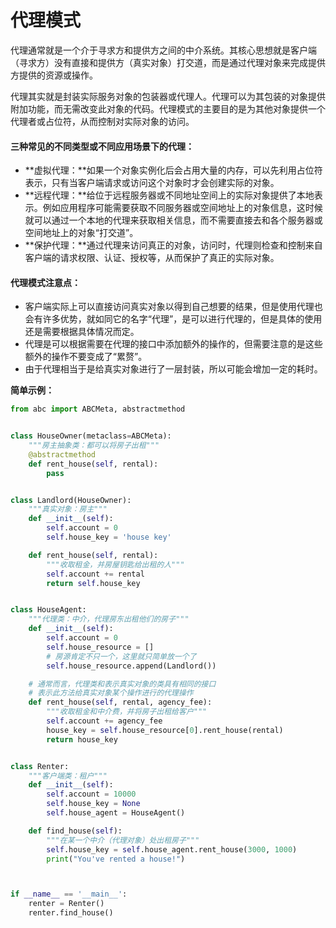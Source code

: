 # 代理模式

代理通常就是一个介于寻求方和提供方之间的中介系统。其核心思想就是客户端（寻求方）没有直接和提供方（真实对象）打交道，而是通过代理对象来完成提供方提供的资源或操作。

代理其实就是封装实际服务对象的包装器或代理人。代理可以为其包装的对象提供附加功能，而无需改变此对象的代码。代理模式的主要目的是为其他对象提供一个代理者或占位符，从而控制对实际对象的访问。

#### 三种常见的不同类型或不同应用场景下的代理：

* **虚拟代理：**如果一个对象实例化后会占用大量的内存，可以先利用占位符表示，只有当客户端请求或访问这个对象时才会创建实际的对象。
* **远程代理：**给位于远程服务器或不同地址空间上的实际对象提供了本地表示。例如应用程序可能需要获取不同服务器或空间地址上的对象信息，这时候就可以通过一个本地的代理来获取相关信息，而不需要直接去和各个服务器或空间地址上的对象“打交道”。
* **保护代理：**通过代理来访问真正的对象，访问时，代理则检查和控制来自客户端的请求权限、认证、授权等，从而保护了真正的实际对象。

#### 代理模式注意点：

* 客户端实际上可以直接访问真实对象以得到自己想要的结果，但是使用代理也会有许多优势，就如同它的名字“代理”，是可以进行代理的，但是具体的使用还是需要根据具体情况而定。
* 代理是可以根据需要在代理的接口中添加额外的操作的，但需要注意的是这些额外的操作不要变成了“累赘”。
* 由于代理相当于是给真实对象进行了一层封装，所以可能会增加一定的耗时。

**简单示例：**

```py
from abc import ABCMeta, abstractmethod


class HouseOwner(metaclass=ABCMeta):
    """房主抽象类：都可以将房子出租"""
    @abstractmethod
    def rent_house(self, rental):
        pass


class Landlord(HouseOwner):
    """真实对象：房主"""
    def __init__(self):
        self.account = 0
        self.house_key = 'house key'

    def rent_house(self, rental):
        """收取租金，并房屋钥匙给出租的人"""
        self.account += rental
        return self.house_key


class HouseAgent:
    """代理类：中介，代理房东出租他们的房子"""
    def __init__(self):
        self.account = 0
        self.house_resource = []
        # 房源肯定不只一个，这里就只简单放一个了
        self.house_resource.append(Landlord())

    # 通常而言，代理类和表示真实对象的类具有相同的接口
    # 表示此方法给真实对象某个操作进行的代理操作
    def rent_house(self, rental, agency_fee):
        """收取租金和中介费，并将房子出租给客户"""
        self.account += agency_fee
        house_key = self.house_resource[0].rent_house(rental)
        return house_key


class Renter:
    """客户端类：租户"""
    def __init__(self):
        self.account = 10000
        self.house_key = None
        self.house_agent = HouseAgent()

    def find_house(self):
        """在某一个中介（代理对象）处出租房子"""
        self.house_key = self.house_agent.rent_house(3000, 1000)
        print("You've rented a house!")



if __name__ == '__main__':
    renter = Renter()
    renter.find_house()
```



